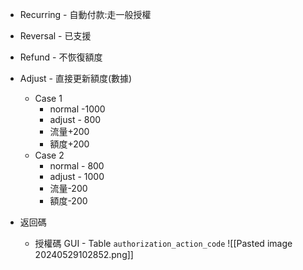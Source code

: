 - Recurring - 自動付款:走一般授權
- Reversal - 已支援
- Refund - 不恢復額度
- Adjust - 直接更新額度(數據)

    - Case 1
        - normal -1000
        - adjust - 800
        - 流量+200
        - 額度+200
    - Case 2
        - normal - 800
        - adjust - 1000
        - 流量-200
        - 額度-200

- 返回碼
    - 授權碼 GUI - Table `authorization_action_code`
        ![[Pasted image 20240529102852.png]]

